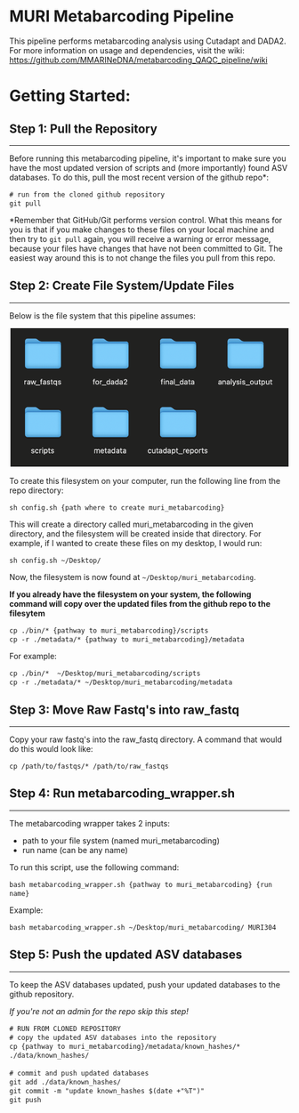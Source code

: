 # MURI Metabarcoding Pipeline

This pipeline performs metabarcoding analysis using Cutadapt and DADA2. For more information on usage and dependencies, visit the wiki: https://github.com/MMARINeDNA/metabarcoding_QAQC_pipeline/wiki

# Getting Started:

## Step 1: Pull the Repository
--- 
Before running this metabarcoding pipeline, it's important to make sure you have the most updated version of scripts and (more importantly) found ASV databases. To do this, pull the most recent version of the github repo*:

```
# run from the cloned github repository
git pull
```
*Remember that GitHub/Git performs version control. What this means for you is that if you make changes to these files on your local machine and then try to `git pull` again, you will receive a warning or error message, because your files have changes that have not been committed to Git. The easiest way around this is to not change the files you pull from this repo.

## Step 2: Create File System/Update Files
---

Below is the file system that this pipeline assumes:

<p style="text-align:center;"><img src="./metadata/pictures/file_structure.png" alt="photo of filesystem" width="500" class="center"/></p>

To create this filesystem on your computer, run the following line from the repo directory:

```
sh config.sh {path where to create muri_metabarcoding}
```
This will create a directory called muri_metabarcoding in the given directory, and the filesystem will be created inside that directory.
For example, if I wanted to create these files on my desktop, I would run:

```
sh config.sh ~/Desktop/
```
Now, the filesystem is now found at `~/Desktop/muri_metabarcoding`.

**If you already have the filesystem on your system, the following command will copy over the updated files from the github repo to the filesytem**

```
cp ./bin/* {pathway to muri_metabarcoding}/scripts
cp -r ./metadata/* {pathway to muri_metabarcoding}/metadata
```

For example:
```
cp ./bin/*  ~/Desktop/muri_metabarcoding/scripts
cp -r ./metadata/* ~/Desktop/muri_metabarcoding/metadata
```

## Step 3: Move Raw Fastq's into raw_fastq
---
Copy your raw fastq's into the raw_fastq directory.  A command that would do this would look like:

```
cp /path/to/fastqs/* /path/to/raw_fastqs
```

## Step 4: Run metabarcoding_wrapper.sh
---
The metabarcoding wrapper takes 2 inputs:
* path to your file system (named muri_metabarcoding)
* run name (can be any name)

To run this script, use the following command:
```
bash metabarcoding_wrapper.sh {pathway to muri_metabarcoding} {run name}
```
Example:
```
bash metabarcoding_wrapper.sh ~/Desktop/muri_metabarcoding/ MURI304
```

## Step 5: Push the updated ASV databases
---
To keep the ASV databases updated, push your updated databases to the github repository.

*If you're not an admin for the repo skip this step!*

```
# RUN FROM CLONED REPOSITORY
# copy the updated ASV databases into the repository
cp {pathway to muri_metabarcoding}/metadata/known_hashes/* ./data/known_hashes/

# commit and push updated databases
git add ./data/known_hashes/
git commit -m "update known_hashes $(date +"%T")"
git push
```






